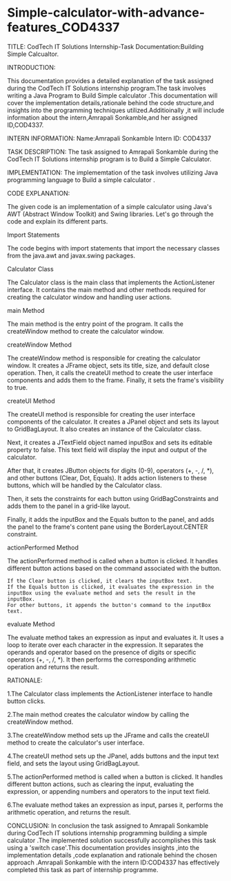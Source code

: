 # Simple-calculator-with-advance-features_COD4337
TITLE: 
CodTech IT Solutions Internship-Task Documentation:Building Simple Calcualtor.

INTRODUCTION:

This documentation provides a detailed explanation of the task assigned during the CodTech IT Solutions internship program.The task involves writing a Java Program to Build Simple calculator .This documentation will cover the implementation details,rationale behind the code structure,and insights into the programming techniques utilized.Additioinally ,it will include information about the intern,Amrapali Sonkamble,and her assigned ID,COD4337.

INTERN INFORMATION:
Name:Amrapali Sonkamble Intern ID: COD4337

TASK DESCRIPTION:
The task assigned to Amrapali Sonkamble during the CodTech IT Solutions internship program is to Build a Simple Calculator.


IMPLEMENTATION:
The implememtation of the task involves utilizing Java programming language to Build a simple calculator .

CODE EXPLANATION:


The given code is an implementation of a simple calculator using Java's AWT (Abstract Window Toolkit) and Swing libraries. Let's go through the code and explain its different parts.

Import Statements

The code begins with import statements that import the necessary classes from the java.awt and javax.swing packages.

Calculator Class

The Calculator class is the main class that implements the ActionListener interface. It contains the main method and other methods required for creating the calculator window and handling user actions.

main Method

The main method is the entry point of the program. It calls the createWindow method to create the calculator window.

createWindow Method

The createWindow method is responsible for creating the calculator window. It creates a JFrame object, sets its title, size, and default close operation. Then, it calls the createUI method to create the user interface components and adds them to the frame. Finally, it sets the frame's visibility to true.

createUI Method

The createUI method is responsible for creating the user interface components of the calculator. It creates a JPanel object and sets its layout to GridBagLayout. It also creates an instance of the Calculator class.

Next, it creates a JTextField object named inputBox and sets its editable property to false. This text field will display the input and output of the calculator.

After that, it creates JButton objects for digits (0-9), operators (+, -, /, *), and other buttons (Clear, Dot, Equals). It adds action listeners to these buttons, which will be handled by the Calculator class.

Then, it sets the constraints for each button using GridBagConstraints and adds them to the panel in a grid-like layout.

Finally, it adds the inputBox and the Equals button to the panel, and adds the panel to the frame's content pane using the BorderLayout.CENTER constraint.

actionPerformed Method

The actionPerformed method is called when a button is clicked. It handles different button actions based on the command associated with the button.

    If the Clear button is clicked, it clears the inputBox text.
    If the Equals button is clicked, it evaluates the expression in the inputBox using the evaluate method and sets the result in the inputBox.
    For other buttons, it appends the button's command to the inputBox text.


evaluate Method

The evaluate method takes an expression as input and evaluates it. It uses a loop to iterate over each character in the expression. It separates the operands and operator based on the presence of digits or specific operators (+, -, /, *). It then performs the corresponding arithmetic operation and returns the result.

RATIONALE:



  1.The Calculator class implements the ActionListener interface to handle button clicks.
  
  2.The main method creates the calculator window by calling the createWindow method.
  
   3.The createWindow method sets up the JFrame and calls the createUI method to create the calculator's user interface.
   
   4.The createUI method sets up the JPanel, adds buttons and the input text field, and sets the layout using GridBagLayout.
   
5.The actionPerformed method is called when a button is clicked. It handles different button actions, such as clearing the input, evaluating the expression, or appending numbers and operators to the input text field.
    
 6.The evaluate method takes an expression as input, parses it, performs the arithmetic operation, and returns the result.


CONCLUSION: In conclusion the task assigned to Amrapali Sonkamble during CodTech IT solutions internship programming building a simple calculator .The implemented solution successfully accomplishes this task using a 'switch case'.This documentation provides insights ,into the implementation details ,code explanation and rationale behind the chosen approach .Amrapali Sonkamble with the intern ID:COD4337 has effectively completed this task as part of internship programme.
